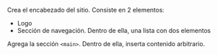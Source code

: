 Crea el encabezado del sitio. Consiste en 2 elementos:

  * Logo
  * Sección de navegación. Dentro de ella, una lista con dos elementos

Agrega la sección `<main>`. Dentro de ella, inserta contenido arbitrario.

